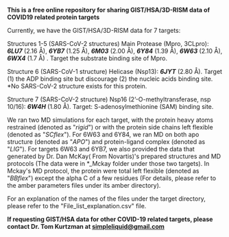 
**This is a free online repository for sharing GIST/HSA/3D-RISM data of COVID19 related protein targets**

Currently, we have the GIST/HSA/3D-RISM data for 7 targets:

Structures 1-5  (SARS-CoV-2 structures)
Main Protease (Mpro, 3CLpro): **_6LU7_** (2.16 Å), **_6YB7_** (1.25 Å), **_6M03_** (2.00 Å), **_6Y84_** (1.39 Å), **_6W63_** (2.10 Å), **_6WX4_** (1.7 Å) . Target the substrate binding site of Mpro.

Structure 6  (SARS-CoV-1 structure)
Helicase (Nsp13): **_6JYT_** (2.80 Å). Target (1) the ADP binding site but discourage (2) the nucleic acids binding site. *No SARS-CoV-2 structure exists for this protein.

Structure 7  (SARS-CoV-2 structure)
Nsp16 (2’-O-methyltransferase, nsp 10/16): **_6W4H_** (1.80 Å). Target: S-adenosylmethionine (SAM) binding site.


We ran two MD simulations for each target, with the protein heavy atoms restrained (denoted as "*rigid*") or with the protein side chains left flexible (denoted as "*SCflex*"). For 6W63 and 6Y84, we ran MD on both apo structure (denoted as "*APO*") and protein-ligand complex (denoted as "*LIG*"). For targets 6W63 and 6YB7, we also provided the data that generated by Dr. Dan McKay( From Novartis)'s prepared structures and MD protocols (The data were in *_Mckay folder under those two targets). In Mckay's MD protocol, the protein were total left flexible (denoted as "*BBflex*") except the alpha C of a few residues (For details, please refer to the amber parameters files under its amber directory).

For an explanation of the names of the files under the target directory, please refer to the "File_list_explanation.csv" file.


**If requesting GIST/HSA data for other COVID-19 related targets, please contact Dr. Tom Kurtzman at simpleliquid@gmail.com**

